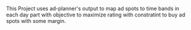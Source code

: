 This Project uses ad-planner's output to map ad spots to time bands in each day part with objective to maximize rating with constratint to buy ad spots with some margin.
